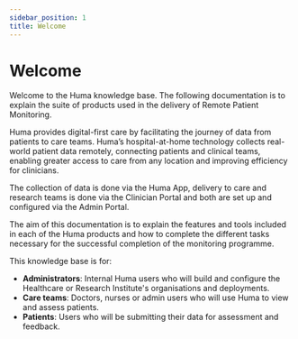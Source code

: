 ```yaml
---
sidebar_position: 1
title: Welcome 
---
```

# Welcome
Welcome to the Huma knowledge base. The following documentation is to explain the suite of products used in the delivery of Remote Patient Monitoring.

Huma provides digital-first care by facilitating the journey of data from patients to care teams. Huma’s hospital-at-home technology collects real-world patient data remotely, connecting patients and clinical teams, enabling greater access to care from any location and improving efficiency for clinicians. 

The collection of data is done via the Huma App, delivery to care and research teams is done via the Clinician Portal and both are set up and configured via the Admin Portal. 

The aim of this documentation is to explain the features and tools included in each of the Huma products and how to complete the different tasks necessary for the successful completion of the monitoring programme. 

This knowledge base is for:
- **Administrators**: Internal Huma users who will build and configure the Healthcare or Research Institute's organisations and deployments.
- **Care teams**: Doctors, nurses or admin users who will use Huma to view and assess patients.
- **Patients**: Users who will be submitting their data for assessment and feedback.
